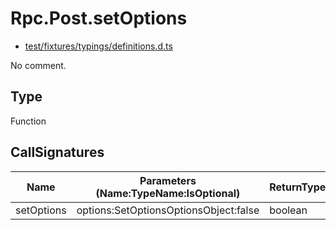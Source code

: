 # Rpc.Post.setOptions

* [test/fixtures/typings/definitions.d.ts](/test/fixtures/typings/definitions.d.ts#L76)

No comment.

## Type

Function

## CallSignatures

Name|Parameters (Name:TypeName:IsOptional)|ReturnTypeName|Comment
---|---|---|---
setOptions|options:SetOptionsOptionsObject:false |boolean|
